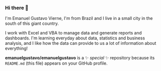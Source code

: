 ### Hi there 👋

I'm Emanuel Gustavo Vierne, I'm from Brazil and I live in a small city in the south of this giant country.

I work with Excel and VBA to manage data and generate reports and dashboards. I'm learning everyday about data, statistics and business analysis, and I like how the data can provide to us a lot of information about everything!

**emanuelgustavo/emanuelgustavo** is a ✨ _special_ ✨ repository because its `README.md` (this file) appears on your GitHub profile.
<!--
- 📫 How to reach me: ...
-->
